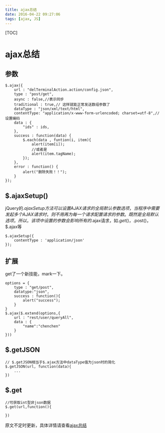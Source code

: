 ```yaml
---
title: ajax总结
date: 2016-04-22 09:27:06
tags: [ajax, JS]
---
```

[TOC]

# ajax总结
## 参数

    $.ajax({
    	url : "delTerminalAction.action/config.json",
    	type : "post/get",
    	async : false,//表示同步
    	traditional : true,// 这样就能正常发送数组参数了
    	dataType : "json/xml/text/html",
    	contentType: "application/x-www-form-urlencoded; charset=utf-8",//设置编码
    	data : {
    		"ids" : ids,
    	},	
    	success : function(data) {
    		$.each(data , funtion(i, item){
    			alert(item[i]);
    			//或者是
    			alert(item.tagName);
    		});
    	},
    	error : function() {
    		alert("删除失败！！");
    	}
    });
##  $.ajaxSetup()
jQuery的$.ajaxSetup方法可以设置AJAX请求的全局默认参数选项，当程序中需要发起多个AJAX请求时，则不用再为每一个请求配置请求的参数。
既然是全局默认选项，所以，该项中设置的参数会影响所有的$.ajax请求，如$.get()，$.post()，$.ajax等

    $.ajaxSetup({  
        contentType : 'application/json'  
    }); 
## 扩展
get了一个新技能，mark一下。

    options = {
        type : "get/post",
        datatype:"json",
        success : function(){
            alert("success");
        }
    }
    $.ajax($.extend(options,{
        url : "rest/user/queryAll",
        data : {
            "name":"chenchen"
        }
    }))
## $.getJSON

    // $.getJSON相当于$.ajax方法中dataType值为json时的简化
    $.getJSON(url, function(data){
        ...
    })

## $.get

    //可获取int型非json数据
    $.get(url,function(){

    })
原文不定时更新，具体详情请查看[ajax总结][1]


  [1]: http://chen1218chen.github.io/2016/04/22/ajax%E6%80%BB%E7%BB%93/